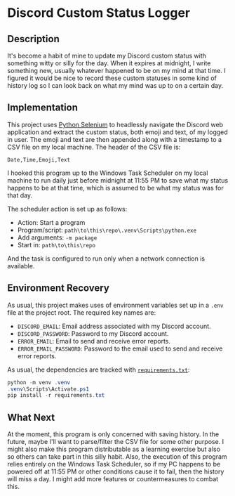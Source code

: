 # Discord Custom Status Logger

## Description

It's become a habit of mine to update my Discord custom status with something witty or silly for the day. When it expires at midnight, I write something new, usually whatever happened to be on my mind at that time. I figured it would be nice to record these custom statuses in some kind of history log so I can look back on what my mind was up to on a certain day.

## Implementation

This project uses [Python Selenium](https://pypi.org/project/selenium/) to headlessly navigate the Discord web application and extract the custom status, both emoji and text, of my logged in user. The emoji and text are then appended along with a timestamp to a CSV file on my local machine. The header of the CSV file is:

```csv
Date,Time,Emoji,Text
```

I hooked this program up to the Windows Task Scheduler on my local machine to run daily just before midnight at 11:55 PM to save what my status happens to be at that time, which is assumed to be what my status was for that day.

The scheduler action is set up as follows:

- Action: Start a program
- Program/script: `path\to\this\repo\.venv\Scripts\python.exe`
- Add arguments: `-m package`
- Start in: `path\to\this\repo`

And the task is configured to run only when a network connection is available.

## Environment Recovery

As usual, this project makes uses of environment variables set up in a `.env` file at the project root. The required key names are:

- `DISCORD_EMAIL`: Email address associated with my Discord account.
- `DISCORD_PASSWORD`: Password to my Discord account.
- `ERROR_EMAIL`: Email to send and receive error reports.
- `ERROR_EMAIL_PASSWORD`: Password to the email used to send and receive error reports.

As usual, the dependencies are tracked with [`requirements.txt`](requirements.txt):

```powershell
python -m venv .venv
.venv\Scripts\Activate.ps1
pip install -r requirements.txt
```

## What Next

At the moment, this program is only concerned with saving history. In the future, maybe I'll want to parse/filter the CSV file for some other purpose. I might also make this program distributable as a learning exercise but also so others can take part in this silly habit. Also, the execution of this program relies entirely on the Windows Task Scheduler, so if my PC happens to be powered off at 11:55 PM or other conditions cause it to fail, then the history will miss a day. I might add more features or countermeasures to combat this.
